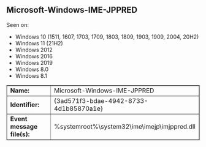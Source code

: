 ## Microsoft-Windows-IME-JPPRED

Seen on:
* Windows 10 (1511, 1607, 1703, 1709, 1803, 1809, 1903, 1909, 2004, 20H2)
* Windows 11 (21H2)
* Windows 2012
* Windows 2016
* Windows 2019
* Windows 8.0
* Windows 8.1

<table border="1" class="docutils">
  <tbody>
    <tr>
      <td><b>Name:</b></td>
      <td>Microsoft-Windows-IME-JPPRED</td>
    </tr>
    <tr>
      <td><b>Identifier:</b></td>
      <td>{3ad571f3-bdae-4942-8733-4d1b85870a1e}</td>
    </tr>
    <tr>
      <td><b>Event message file(s):</b></td>
      <td>%systemroot%\system32\ime\imejp\imjppred.dll</td>
    </tr>
  </tbody>
</table>

&nbsp;

